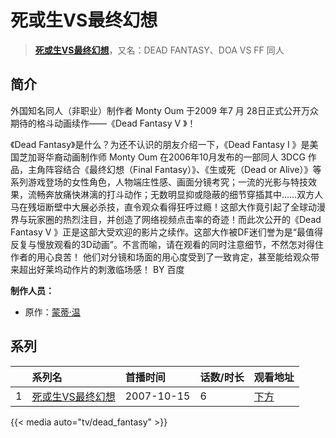 # 死或生VS最终幻想


> <u>**[死或生VS最终幻想](http://bgm.tv/subject/75898)**</u>，又名：DEAD FANTASY、DOA VS FF 同人

## 简介


外国知名同人（非职业）制作者 Monty Oum 于2009 年7 月 28日正式公开万众期待的格斗动画续作——《Dead Fantasy V 》！

《Dead Fantasy》是什么？为还不认识的朋友介绍一下，《Dead Fantasy I 》是美国芝加哥华裔动画制作师 Monty Oum 在2006年10月发布的一部同人 3DCG 作品，主角阵容结合《最终幻想（Final Fantasy）》、《生或死（Dead or Alive）》等系列游戏登场的女性角色，人物端庄性感、画面分镜考究；一流的光影与特技效果，流畅奔放痛快淋漓的打斗动作；无数明显抑或隐蔽的细节穿插其中……双方人马在残垣断壁中大展必杀技，直令观众看得狂呼过瘾！这部大作竟引起了全球动漫界与玩家圈的热烈注目，并创造了网络视频点击率的奇迹！而此次公开的《Dead Fantasy V 》正是这部大受欢迎的影片之续作。这部大作被DF迷们誉为是“最值得反复与慢放观看的3D动画”。不言而喻，请在观看的同时注意细节，不然怎对得住作者的用心良苦！
他们对分镜和场面的用心度受到了一致肯定，甚至能给观众带来超出好莱坞动作片的刺激临场感！
BY 百度

**制作人员：**
- 原作：[蒙蒂·温](http://bgm.tv/person/15189)



## 系列

|     | 系列名       | 首播时间       | 话数/时长 | 观看地址        |
|:----|:----------|:-----------|:------|:------------|
| 1   |[死或生VS最终幻想](https://bgm.tv/subject/75898)| 2007-10-15 | 6     | [下方](#id-1) |

{{< media auto="tv/dead_fantasy" >}}

